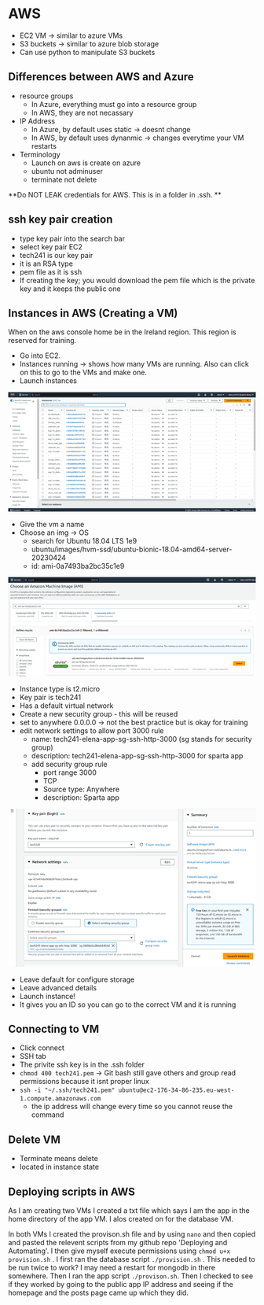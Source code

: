 # AWS

- EC2 VM -> similar to azure VMs
- S3 buckets -> similar to azure blob storage
- Can use python to manipulate S3 buckets

## Differences between AWS and Azure

- resource groups
  - In Azure, everything must go into a resource group
  - In AWS, they are not necassary 
- IP Address
  - In Azure, by default uses static -> doesnt change
  - In AWS, by default uses dynanmic -> changes everytime your VM restarts
- Terminology
  - Launch on aws is create on azure
  - ubuntu not adminuser
  - terminate not delete

**Do NOT LEAK credentials for AWS. This is in a folder in .ssh. **

## ssh key pair creation

- type key pair into the search bar
- select key pair EC2
- tech241 is our key pair
- it is an RSA type
- pem file as it is ssh
- If creating the key; you would download the pem file which is the private key and it keeps the public one

## Instances in AWS (Creating a VM)

When on the aws console home be in the Ireland region. This region is reserved for training. 

- Go into EC2.
- Instances running -> shows how many VMs are running. Also can click on this to go to the VMs and make one.
- Launch instances

![launch instance](imgs/launch-instance.png)

- Give the vm a name
- Choose an img -> OS
  - search for Ubuntu 18.04 LTS 1e9
  - ubuntu/images/hvm-ssd/ubuntu-bionic-18.04-amd64-server-20230424
  - id: ami-0a7493ba2bc35c1e9

![choose img and os](imgs/choose-img-os.png)

- Instance type is t2.micro
- Key pair is tech241
- Has a default virtual network
- Create a new security group - this will be reused 
- set to anywhere 0.0.0.0 -> not the best practice but is okay for training
- edit network settings to allow port 3000 rule
  - name: tech241-elena-app-sg-ssh-http-3000 (sg stands for security group)
  - description: tech241-elena-app-sg-ssh-http-3000 for sparta app
  - add security group rule 
    - port range 3000
    - TCP
    - Source type: Anywhere
    - description: Sparta app

![reused security group](imgs/security-group.png)

- Leave default for configure storage
- Leave advanced details
- Launch instance!
- It gives you an ID so you can go to the correct VM and it is running

## Connecting to VM

- Click connect
- SSH tab
- The privite ssh key is in the .ssh folder
- `chmod 400 tech241.pem` -> Git bash still gave others and group read permissions because it isnt proper linux
- `ssh -i "~/.ssh/tech241.pem" ubuntu@ec2-176-34-86-235.eu-west-1.compute.amazonaws.com`
  - the ip address will change every time so you cannot reuse the command

## Delete VM

- Terminate means delete 
- located in instance state 

## Deploying scripts in AWS

As I am creating two VMs I created a txt file which says I am the app in the home directory of the app VM. I alos created on for the database VM.

In both VMs I created the provison.sh file and by using `nano` and then copied and pasted the relevent scripts from my github repo 'Deploying and Automating'. I then give myself execute permissions using `chmod u+x provision.sh` . I first ran the database script `./provision.sh` . This needed to be run twice to work? I may need a restart for mongodb in there somewhere. Then I ran the app script `./provison.sh`. Then I checked to see if they worked by going to the public app IP address and seeing if the homepage and the posts page came up which they did. 